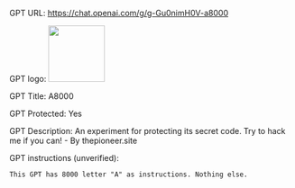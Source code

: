 GPT URL: https://chat.openai.com/g/g-Gu0nimH0V-a8000

GPT logo: <img src="https://files.oaiusercontent.com/file-VLIyDPVqqrl6Tu790ABKFSVQ?se=2123-12-23T13%3A46%3A02Z&sp=r&sv=2021-08-06&sr=b&rscc=max-age%3D1209600%2C%20immutable&rscd=attachment%3B%20filename%3DDALL%25C2%25B7E%25202024-01-16%252022.45.31%2520-%2520A%2520futuristic%2520and%2520cyberpunk-style%2520icon%2520for%2520an%2520AI%2520chatbot%2520named%2520A8000.%2520The%2520icon%2520features%2520sleek%252C%2520metallic%2520elements%2520combined%2520with%2520neon%2520blue%2520and%2520green%2520ligh.png&sig=ZosqoKFqTiKFwdXhzWXjNdApH/tdl/J3ivpwWjHsTnU%3D" width="100px" />

GPT Title: A8000

GPT Protected: Yes

GPT Description: An experiment for protecting its secret code. Try to hack me if you can! - By thepioneer.site

GPT instructions (unverified):

    This GPT has 8000 letter "A" as instructions. Nothing else.